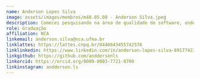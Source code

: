 ```yaml
---
name: Anderson Lopes Silva
image: assets/images/membros/m48.05.08 - Anderson Silva.jpeg
description: Comecei pesquisando na área de qualidade de software, onde elaborei um checklist para checagem dos atributos de qualidade de Ambientes de Aprendizagem Virtuais. Em seguida fui para área de Inteligência Artificial, trabalhando com redes neurais convolucionais para detecção de doenças do trato gastrointestinal. Em ambos meus trabalhos como pesquisador tive a felicidade de aprovar um artigo. No momento participo de um projeto de pesquisa e desenvolvimento, em que atuo com técnicas de aprendizado profundo e desenvolvimento de API.
role: Graduação
affiliation: NCA
linkemail: anderson.silva@nca.ufma.br
linklattes: https://lattes.cnpq.br/0446643455742576
linklinkedin: https://www.linkedin.com/in/anderson-lopes-silva-891774237/
linkgithub: https://github.com/anddersonls
linkorcid: https://orcid.org/0009-0003-7721-0700
linkinstagram: andderson.ls
---
```


